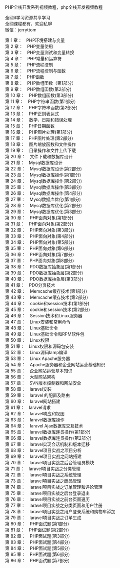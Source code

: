 PHP全栈开发系列视频教程，php全栈开发视频教程

全网it学习资源共享学习<br>全网课程都有，欢迎私聊<br>微信：jerryttom<br>

第 1 章：　PHP环境搭建与变量<br> 第 2 章：　PHP变量使用<br> 第 3 章：　PHP变量测试和变量转换<br> 第 4 章：　PHP常量和运算符<br> 第 5 章：　PHP流程控制<br> 第 6 章：　PHP流程控制与函数<br> 第 7 章：　PHP函数<br> 第 8 章：　PHP数组函数（第1部分）<br> 第 9 章：　PHP数组函数(第2部分)<br> 第 10 章：　PHP数组函数(第3部分)<br> 第 11 章：　PHP字符串函数(第1部分)<br> 第 12 章：　PHP字符串函数(第2部分)<br> 第 13 章：　PHP正则表达式<br> 第 14 章：　数学、日期和错误处理<br> 第 15 章：　PHP日期函数<br> 第 16 章：　PHP图片处理(第1部分)<br> 第 17 章：　PHP图片处理(第2部分)<br> 第 18 章：　图片缩放函数和文件操作<br> 第 19 章：　目录操作和文件上传下载<br> 第 20 章：　文件下载和数据库设计<br> 第 21 章：　Mysql数据库设计<br> 第 22 章：　Mysql数据库设计(第2部分)<br> 第 23 章：　Mysql数据库操作(第1部分)<br> 第 24 章：　Mysql数据库操作(第2部分)<br> 第 25 章：　Mysql数据库操作(第3部分)<br> 第 26 章：　Mysql数据库操作(第4部分)<br> 第 27 章：　Mysql数据库优化(第1部分)<br> 第 28 章：　Mysql数据库优化(第2部分)<br> 第 29 章：　Mysql数据库优化(第3部分)<br> 第 30 章：　PHP面向对象(第1部分)<br> 第 31 章：　PHP面向对象(第2部分)<br> 第 32 章：　PHP面向对象(第3部分)<br> 第 33 章：　PHP面向对象(第4部分)<br> 第 34 章：　PHP面向对象(第5部分)<br> 第 35 章：　PHP面向对象(第6部分)<br> 第 36 章：　PHP面向对象(第7部分)<br> 第 37 章：　PHP面向对象(第8部分)<br> 第 38 章：　PDO数据库抽象层(第1部分)<br> 第 39 章：　PDO数据库抽象层(第2部分)<br> 第 40 章：　PDO数据库抽象层(第3部分)<br> 第 41 章：　PDO分页技术<br> 第 42 章：　Memcache缓存技术(第1部分)<br> 第 43 章：　Memcache缓存技术(第2部分)<br> 第 44 章：　cookie和session技术(第1部分)<br> 第 45 章：　cookie和session技术(第2部分)<br> 第 46 章：　Session技术和Linux服务器<br> 第 47 章：　Linux安装和常用命令<br> 第 48 章：　Linux基础命令<br> 第 49 章：　Linux基础命令和RPM软件包<br> 第 50 章：　Linux权限<br> 第 51 章：　Linux权限和源码包安装<br> 第 52 章：　Linux源码lamp编译<br> 第 53 章：　Linux Apache服务器<br> 第 54 章：　Apache服务器和企业网站运营基础知识<br> 第 55 章：　企业网站运营基本知识<br> 第 56 章：　大型网站架构<br> 第 57 章：　SVN版本控制器和网站安全<br> 第 58 章：　laravel安装<br> 第 59 章：　laravel 的配置及路由<br> 第 60 章：　laravel网站搭建<br> 第 61 章：　laravel请求<br> 第 62 章：　laravel响应和视图<br> 第 63 章：　laravel数据库操作<br> 第 64 章：　laravel Ajax数据库交互技术<br> 第 65 章：　laravel数据库连贯操作(第1部分)<br> 第 66 章：　laravel数据库连贯操作(第2部分)<br> 第 67 章：　laravel实现会话机制和版本迁移<br> 第 68 章：　laravel项目实战之项目分析<br> 第 69 章：　laravel项目实战之网站搭建<br> 第 70 章：　laravel项目实战之后台管理员模块<br> 第 71 章：　laravel项目实战之分类管理<br> 第 72 章：　laravel项目实战之系统管理<br> 第 73 章：　laravel项目实战之商品管理<br> 第 74 章：　laravel项目实战之订单管理和评论管理<br> 第 75 章：　laravel项目实战之后台登录退出<br> 第 76 章：　laravel项目实战之前台页面遍历<br> 第 77 章：　laravel项目实战之分类页面和用户注册<br> 第 78 章：　laravel项目实战之用户登录系统和购物车添加<br> 第 79 章：　laravel项目实战之订单生成<br> 第 80 章：　PHP面试题(第1部分)<br> 第 81 章：　PHP面试题(第2部分)<br> 第 82 章：　PHP面试题(第3部分)<br> 第 83 章：　PHP面试题(第4部分)<br> 第 84 章：　PHP面试题(第5部分)<br> 第 85 章：　PHP面试题(第6部分)<br> 第 86 章：　PHP面试题(第7部分)